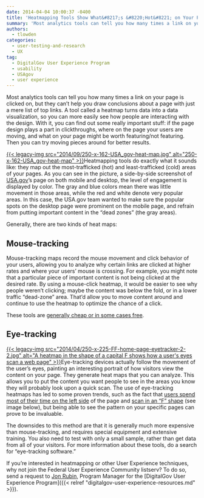 ```yaml
---
date: 2014-04-04 10:00:37 -0400
title: 'Heatmapping Tools Show What&#8217;s &#8220;Hot&#8221; on Your Pages'
summary: 'Most analytics tools can tell you how many times a link on your page is clicked on, but they can&rsquo;t help you draw conclusions about a page with just a mere list of top links. A tool called a heatmap turns data into a data visualization, so you can more easily see how people are'
authors:
  - tlowden
categories:
  - user-testing-and-research
  - UX
tag:
  - DigitalGov User Experience Program
  - usability
  - USAgov
  - user experience
---
```


Most analytics tools can tell you how many times a link on your page is clicked on, but they can’t help you draw conclusions about a page with just a mere list of top links. A tool called a heatmap turns data into a data visualization, so you can more easily see how people are interacting with the design. With it, you can find out some really important stuff: if the page design plays a part in clickthroughs, where on the page your users are moving, and what on your page might be worth featuring/not featuring. Then you can try moving pieces around for better results.

<p dir="ltr">
  <a href="https://s3.amazonaws.com/sitesusa/wp-content/uploads/sites/212/2014/03/USA_gov-heat-map.jpg">{{< legacy-img src="2014/09/250-x-162-USA_gov-heat-map.jpg" alt="250-x-162-USA_gov-heat-map" >}}</a>Heatmapping tools do exactly what it sounds like: they map out the most-trafficked (hot) and least-trafficked (cold) areas of your pages. As you can see in the picture, a side-by-side screenshot of <a href="http://www.usa.gov/">USA.gov</a>’s page on both mobile and desktop, the level of engagement is displayed by color. The gray and blue colors mean there was little movement in those areas, while the red and white denote very popular areas. In this case, the USA.gov team wanted to make sure the popular spots on the desktop page were prominent on the mobile page, and refrain from putting important content in the “dead zones” (the gray areas).
</p>

<p dir="ltr">
  Generally, there are two kinds of heat maps:
</p>

## Mouse-tracking

<p dir="ltr">
  Mouse-tracking maps record the mouse movement and click behavior of your users, allowing you to analyze why certain links are clicked at higher rates and where your users’ mouse is crossing. For example, you might note that a particular piece of important content is not being clicked at the desired rate. By using a mouse-click heatmap, it would be easier to see why people weren’t clicking; maybe the content was below the fold, or in a lower traffic “dead-zone” area. That’d allow you to move content around and continue to use the heatmap to optimize the chance of a click.
</p>

<p dir="ltr">
  These tools are <a href="https://www.google.com/search?q=heat+map+tools&oq=heat+map+tools&aqs=chrome..69i57j0l5.2271j0j7&sourceid=chrome&espv=210&es_sm=122&ie=UTF-8">generally cheap or in some cases free</a>.
</p>

## Eye-tracking

<p dir="ltr">
  <a href="https://s3.amazonaws.com/sitesusa/wp-content/uploads/sites/212/2014/03/FF-home-page-eyetracker-2-21.jpg">{{< legacy-img src="2014/04/250-x-225-FF-home-page-eyetracker-2-2.jpg" alt="A heatmap in the shape of a capital F shows how a user's eyes scan a web page" >}}</a>Eye-tracking devices actually follow the movement of the user’s eyes, painting an interesting portrait of how visitors view the content on your page. They generate heat maps that you can analyze. This allows you to put the content you want people to see in the areas you know they will probably look upon a quick scan. The use of eye-tracking heatmaps has led to some proven trends, such as the fact that <a href="http://www.nngroup.com/articles/horizontal-attention-leans-left/">users spend most of their time on the left side</a> of the page and <a href="http://www.nngroup.com/articles/f-shaped-pattern-reading-web-content/">scan in an “F” shape</a> (see image below), but being able to see the pattern on your specific pages can prove to be invaluable.
</p>

The downsides to this method are that it is generally much more expensive than mouse-tracking, and requires special equipment and extensive training. You also need to test with only a small sample, rather than get data from all of your visitors. For more information about these tools, do a search for “eye-tracking software.”

If you’re interested in heatmapping or other User Experience techniques, why not join the Federal User Experience Community listserv? To do so, send a request to [Jon Rubin,](mailto:Jonathan.Rubin@cfpb.gov) Program Manager for the [DigitalGov User Experience Program]({{< relref "digitalgov-user-experience-resources.md" >}}).